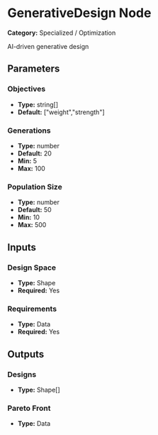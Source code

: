 
# GenerativeDesign Node

**Category:** Specialized / Optimization

AI-driven generative design

## Parameters


### Objectives
- **Type:** string[]
- **Default:** ["weight","strength"]





### Generations
- **Type:** number
- **Default:** 20
- **Min:** 5
- **Max:** 100



### Population Size
- **Type:** number
- **Default:** 50
- **Min:** 10
- **Max:** 500



## Inputs


### Design Space
- **Type:** Shape
- **Required:** Yes



### Requirements
- **Type:** Data
- **Required:** Yes



## Outputs


### Designs
- **Type:** Shape[]



### Pareto Front
- **Type:** Data





